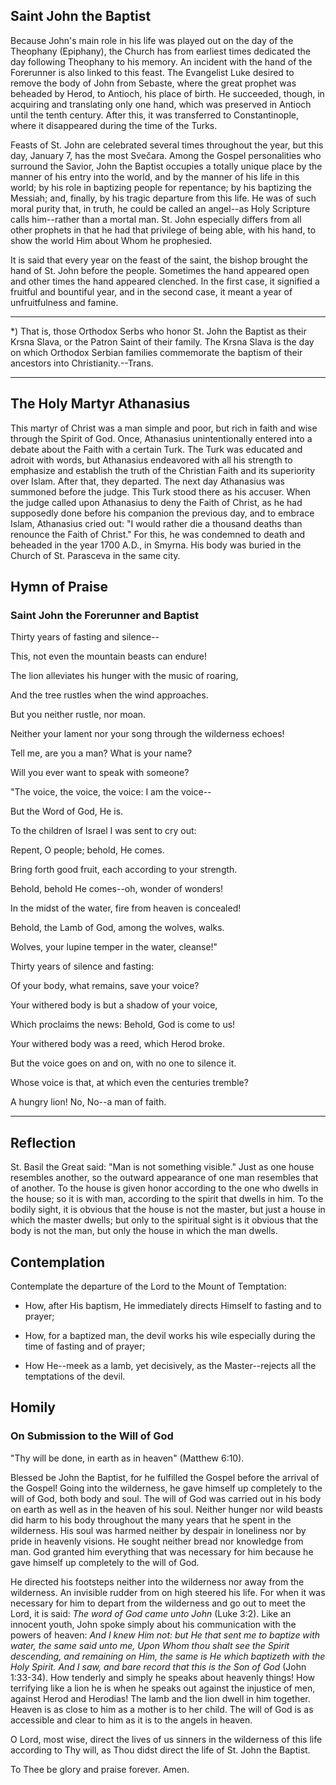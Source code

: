 ## Saint John the Baptist

Because John's main role in his life was played out on the day of the Theophany (Epiphany), the Church has from earliest times dedicated the day following Theophany to his memory. An incident with the hand of the Forerunner is also linked to this feast. The Evangelist Luke desired to remove the body of John from Sebaste, where the great prophet was beheaded by Herod, to Antioch, his place of birth. He succeeded, though, in acquiring and translating only one hand, which was preserved in Antioch until the tenth century. After this, it was transferred to Constantinople, where it disappeared during the time of the Turks. 

Feasts of St. John are celebrated several times throughout the year, but this day, January 7, has the most Svečara. Among the Gospel personalities who surround the Savior, John the Baptist occupies a totally unique place by the manner of his entry into the world, and by the manner of his life in this world; by his role in baptizing people for repentance; by his baptizing the Messiah; and, finally, by his tragic departure from this life. He was of such moral purity that, in truth, he could be called an angel--as Holy Scripture calls him--rather than a mortal man. St. John especially differs from all other prophets in that he had that privilege of being able, with his hand, to show the world Him about Whom he prophesied. 

It is said that every year on the feast of the saint, the bishop brought the hand of St. John before the people. Sometimes the hand appeared open and other times the hand appeared clenched. In the first case, it signified a fruitful and bountiful year, and in the second case, it meant a year of unfruitfulness and famine.  

***

*) That is, those Orthodox Serbs who honor St. John the Baptist as their Krsna Slava, or the Patron Saint of their family. The Krsna Slava is the day on which Orthodox Serbian families commemorate the baptism of their ancestors into Christianity.--Trans. 

***

## The Holy Martyr Athanasius

This martyr of Christ was a man simple and poor, but rich in faith and wise through the Spirit of God. Once, Athanasius unintentionally entered into a debate about the Faith with a certain Turk. The Turk was educated and adroit with words, but Athanasius endeavored with all his strength to emphasize and establish the truth of the Christian Faith and its superiority over Islam. After that, they departed. The next day Athanasius was summoned before the judge. This Turk stood there as his accuser. When the judge called upon Athanasius to deny the Faith of Christ, as he had supposedly done before his companion the previous day, and to embrace Islam, Athanasius cried out: "I would rather die a thousand deaths than renounce the Faith of Christ." For this, he was condemned to death and beheaded in the year 1700 A.D., in Smyrna. His body was buried in the Church of St. Parasceva in the same city. 

## Hymn of Praise 

### Saint John the Forerunner and Baptist 

Thirty years of fasting and silence-- 

This, not even the mountain beasts can endure! 

The lion alleviates his hunger with the music of roaring, 

And the tree rustles when the wind approaches. 

But you neither rustle, nor moan. 

Neither your lament nor your song through the wilderness echoes! 

Tell me, are you a man? What is your name? 

Will you ever want to speak with someone? 

"The voice, the voice, the voice: I am the voice-- 

But the Word of God, He is. 

To the children of Israel I was sent to cry out: 

Repent, O people; behold, He comes. 

Bring forth good fruit, each according to your strength. 

Behold, behold He comes--oh, wonder of wonders! 

In the midst of the water, fire from heaven is concealed! 

Behold, the Lamb of God, among the wolves, walks. 

Wolves, your lupine temper in the water, cleanse!" 

Thirty years of silence and fasting: 

Of your body, what remains, save your voice? 

Your withered body is but a shadow of your voice, 

Which proclaims the news: Behold, God is come to us! 

Your withered body was a reed, which Herod broke. 

But the voice goes on and on, with no one to silence it. 

Whose voice is that, at which even the centuries tremble? 

A hungry lion! No, No--a man of faith.

***

## Reflection 

St. Basil the Great said: "Man is not something visible." Just as one house resembles another, so the outward appearance of one man resembles that of another. To the house is given honor according to the one who dwells in the house; so it is with man, according to the spirit that dwells in him. To the bodily sight, it is obvious that the house is not the master, but just a house in which the master dwells; but only to the spiritual sight is it obvious that the body is not the man, but only the house in which the man dwells. 

## Contemplation 

Contemplate the departure of the Lord to the Mount of Temptation: 

- How, after His baptism, He immediately directs Himself to fasting and to prayer; 

- How, for a baptized man, the devil works his wile especially during the time of fasting and of prayer; 

- How He--meek as a lamb, yet decisively, as the Master--rejects all the temptations of the devil. 

## Homily 

### On Submission to the Will of God 

"Thy will be done, in earth as in heaven" (Matthew 6:10). 

Blessed be John the Baptist, for he fulfilled the Gospel before the arrival of the Gospel! Going into the wilderness, he gave himself up completely to the will of God, both body and soul. The will of God was carried out in his body on earth as well as in the heaven of his soul. Neither hunger nor wild beasts did harm to his body throughout the many years that he spent in the wilderness. His soul was harmed neither by despair in loneliness nor by pride in heavenly visions. He sought neither bread nor knowledge from man. God granted him everything that was necessary for him because he gave himself up completely to the will of God. 

He directed his footsteps neither into the wilderness nor away from the wilderness. An invisible rudder from on high steered his life. For when it was necessary for him to depart from the wilderness and go out to meet the Lord, it is said: *The word of God came unto John* (Luke 3:2). Like an innocent youth, John spoke simply about his communication with the powers of heaven: *And I knew Him not: but He that sent me to baptize with water, the same said unto me, Upon Whom thou shalt see the Spirit descending, and remaining on Him, the same is He which baptizeth with the Holy Spirit. And I saw, and bare record that this is the Son of God* (John 1:33-34). How tenderly and simply he speaks about heavenly things! How terrifying like a lion he is when he speaks out against the injustice of men, against Herod and Herodias! The lamb and the lion dwell in him together. Heaven is as close to him as a mother is to her child. The will of God is as accessible and clear to him as it is to the angels in heaven. 

O Lord, most wise, direct the lives of us sinners in the wilderness of this life according to Thy will, as Thou didst direct the life of St. John the Baptist. 

To Thee be glory and praise forever. Amen.
